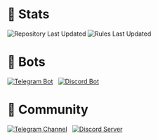 # 👋 Stats
![Repository Last Updated](https://img.shields.io/badge/Repository_last_updated-2025.04.02-green) ![Rules Last Updated](https://img.shields.io/badge/Rules_last_updated-2024.10.08-green)

# 🤖 Bots
[![Telegram Bot](https://img.shields.io/badge/Telegram-2CA5E0?style=for-the-badge&logo=telegram&logoColor=white)](https://t.me/darateria_bot)&nbsp;&nbsp;
[![Discord Bot](https://img.shields.io/badge/Discord-5865F2?style=for-the-badge&logo=discord&logoColor=white)](https://discord.com/invite/QqY5GdUTXw)

# 👥 Community
[![Telegram Channel](https://img.shields.io/badge/Join_our_Telegram-2CA5E0?style=for-the-badge&logo=telegram&logoColor=white)](https://t.me/your_channel)&nbsp;&nbsp;
[![Discord Server](https://img.shields.io/badge/Join_our_Discord-5865F2?style=for-the-badge&logo=discord&logoColor=white)](https://discord.com/invite/QqY5GdUTXw)
